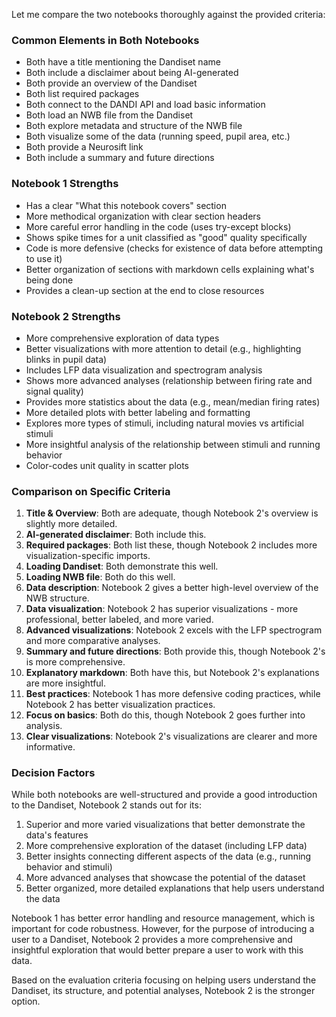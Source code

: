 Let me compare the two notebooks thoroughly against the provided criteria:

### Common Elements in Both Notebooks
- Both have a title mentioning the Dandiset name
- Both include a disclaimer about being AI-generated
- Both provide an overview of the Dandiset
- Both list required packages
- Both connect to the DANDI API and load basic information
- Both load an NWB file from the Dandiset
- Both explore metadata and structure of the NWB file
- Both visualize some of the data (running speed, pupil area, etc.)
- Both provide a Neurosift link
- Both include a summary and future directions

### Notebook 1 Strengths
- Has a clear "What this notebook covers" section
- More methodical organization with clear section headers
- More careful error handling in the code (uses try-except blocks)
- Shows spike times for a unit classified as "good" quality specifically
- Code is more defensive (checks for existence of data before attempting to use it)
- Better organization of sections with markdown cells explaining what's being done
- Provides a clean-up section at the end to close resources

### Notebook 2 Strengths
- More comprehensive exploration of data types
- Better visualizations with more attention to detail (e.g., highlighting blinks in pupil data)
- Includes LFP data visualization and spectrogram analysis
- Shows more advanced analyses (relationship between firing rate and signal quality)
- Provides more statistics about the data (e.g., mean/median firing rates)
- More detailed plots with better labeling and formatting
- Explores more types of stimuli, including natural movies vs artificial stimuli
- More insightful analysis of the relationship between stimuli and running behavior
- Color-codes unit quality in scatter plots

### Comparison on Specific Criteria
1. **Title & Overview**: Both are adequate, though Notebook 2's overview is slightly more detailed.
2. **AI-generated disclaimer**: Both include this.
3. **Required packages**: Both list these, though Notebook 2 includes more visualization-specific imports.
4. **Loading Dandiset**: Both demonstrate this well.
5. **Loading NWB file**: Both do this well.
6. **Data description**: Notebook 2 gives a better high-level overview of the NWB structure.
7. **Data visualization**: Notebook 2 has superior visualizations - more professional, better labeled, and more varied.
8. **Advanced visualizations**: Notebook 2 excels with the LFP spectrogram and more comparative analyses.
9. **Summary and future directions**: Both provide this, though Notebook 2's is more comprehensive.
10. **Explanatory markdown**: Both have this, but Notebook 2's explanations are more insightful.
11. **Best practices**: Notebook 1 has more defensive coding practices, while Notebook 2 has better visualization practices.
12. **Focus on basics**: Both do this, though Notebook 2 goes further into analysis.
13. **Clear visualizations**: Notebook 2's visualizations are clearer and more informative.

### Decision Factors

While both notebooks are well-structured and provide a good introduction to the Dandiset, Notebook 2 stands out for its:
1. Superior and more varied visualizations that better demonstrate the data's features
2. More comprehensive exploration of the dataset (including LFP data)
3. Better insights connecting different aspects of the data (e.g., running behavior and stimuli)
4. More advanced analyses that showcase the potential of the dataset
5. Better organized, more detailed explanations that help users understand the data

Notebook 1 has better error handling and resource management, which is important for code robustness. However, for the purpose of introducing a user to a Dandiset, Notebook 2 provides a more comprehensive and insightful exploration that would better prepare a user to work with this data.

Based on the evaluation criteria focusing on helping users understand the Dandiset, its structure, and potential analyses, Notebook 2 is the stronger option.